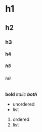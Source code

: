 # h1
## h2
### h3
#### h4
##### h5
###### h6

**bold**
*italic*
***both***

* unordered
* list

1. ordered
2. list
